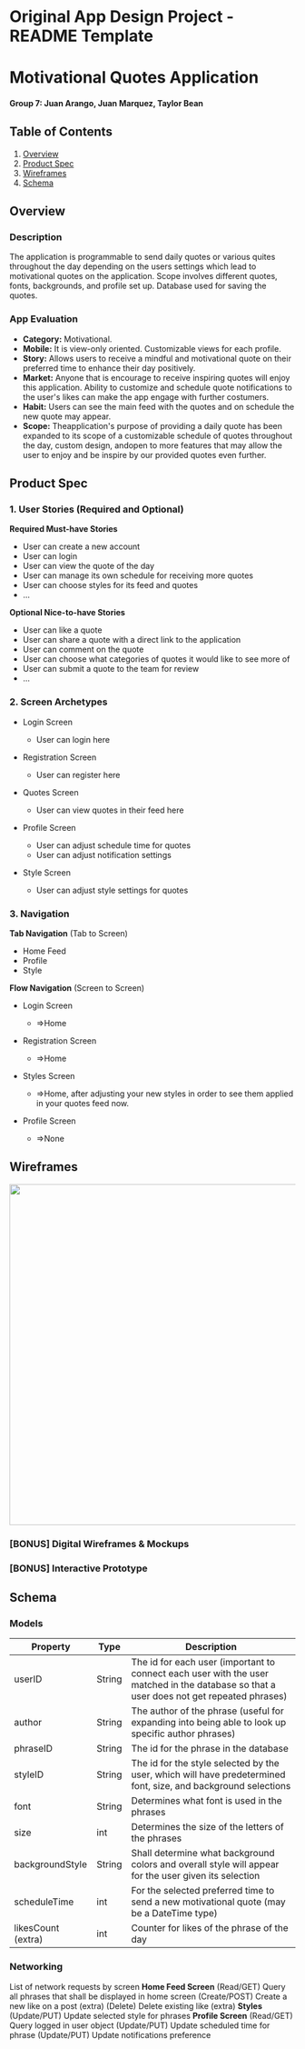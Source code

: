 Original App Design Project - README Template
===

# Motivational Quotes Application

#### Group 7: Juan Arango, Juan Marquez, Taylor Bean

## Table of Contents
1. [Overview](#Overview)
1. [Product Spec](#Product-Spec)
1. [Wireframes](#Wireframes)
2. [Schema](#Schema)

## Overview
### Description
The application is programmable to send daily quotes or various quites throughout the day depending on the users settings which lead to motivational quotes on the application. Scope involves different quotes, fonts, backgrounds, and profile set up. Database used for saving the quotes.

### App Evaluation

- **Category:** Motivational.
- **Mobile:** It is view-only oriented. Customizable views for each profile.
- **Story:** Allows users to receive a mindful and motivational quote on their preferred time to enhance their day positively.
- **Market:** Anyone that is encourage to receive inspiring quotes will enjoy this application. Ability to customize and schedule quote notifications to the user's likes can make the app engage with further costumers.
- **Habit:** Users can see the main feed with the quotes and on schedule the new quote may appear.
- **Scope:** Theapplication's purpose of providing a daily quote has been expanded to its scope of a customizable schedule of quotes throughout the day, custom design, andopen to more features that may allow the user to enjoy and be inspire by our provided quotes even further.


## Product Spec

### 1. User Stories (Required and Optional)

**Required Must-have Stories**

* User can create a new account
* User can login
* User can view the quote of the day
* User can manage its own schedule for receiving more quotes
* User can choose styles for its feed and quotes
* ...

**Optional Nice-to-have Stories**

* User can like a quote
* User can share a quote with a direct link to the application
* User can comment on the quote
* User can choose what categories of quotes it would like to see more of
* User can submit a quote to the team for review
* ...

### 2. Screen Archetypes

* Login Screen
   * User can login here
   
* Registration Screen
   * User can register here

* Quotes Screen
   * User can view quotes in their feed here

* Profile Screen
   * User can adjust schedule time for quotes
   * User can adjust notification settings

* Style Screen
   * User can adjust style settings for quotes


### 3. Navigation

**Tab Navigation** (Tab to Screen)

* Home Feed
* Profile
* Style

**Flow Navigation** (Screen to Screen)

* Login Screen
   * =>Home

* Registration Screen
   * =>Home
* Styles Screen
   * =>Home, after adjusting your new styles in order to see them applied in your quotes feed now.
* Profile Screen
   * =>None

## Wireframes

<img src="https://i.imgur.com/bFjZLzu.jpg" width=600>

### [BONUS] Digital Wireframes & Mockups

### [BONUS] Interactive Prototype

## Schema 

### Models


| Property | Type | Description |
| -------- | -------- | -------- |
| userID    | String   | The id for each user (important to connect each user with the user matched in the database so that a user does not get repeated phrases)     |
| author    | String   | The author of the phrase (useful for expanding into being able to look up specific author phrases)     |
| phraseID    | String   | The id for the phrase in the database     |
| styleID    | String   | The id for the style selected by the user, which will have predetermined font, size, and background selections     |
| font    | String   | Determines what font is used in the phrases     |
| size   | int   | Determines the size of the letters of the phrases     |
| backgroundStyle   | String   | Shall determine what background colors and overall style will appear for the user given its selection     |
| scheduleTime   | int   | For the selected preferred time to send a new motivational quote (may be a DateTime type)     |
| likesCount (extra)    | int   | Counter for likes of the phrase of the day     |

### Networking
List of network requests by screen
**Home Feed Screen**
(Read/GET) Query all phrases that shall be displayed in home screen
(Create/POST) Create a new like on a post (extra)
(Delete) Delete existing like (extra)
**Styles**
(Update/PUT) Update selected style for phrases
**Profile Screen**
(Read/GET) Query logged in user object
(Update/PUT) Update scheduled time for phrase
(Update/PUT) Update notifications preference
